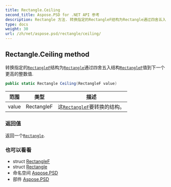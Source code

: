 ```yaml
---
title: Rectangle.Ceiling
second_title: Aspose.PSD for .NET API 参考
description: Rectangle 方法. 转换指定的RectangleF结构为Rectangle通过四舍五入结构RectangleF值到下一个更高的整数值.
type: docs
weight: 30
url: /zh/net/aspose.psd/rectangle/ceiling/
---
```

## Rectangle.Ceiling method

转换指定的[`RectangleF`](../../rectanglef/)结构为[`Rectangle`](../)通过四舍五入结构[`RectangleF`](../../rectanglef/)值到下一个更高的整数值.

```csharp
public static Rectangle Ceiling(RectangleF value)
```

| 范围 | 类型 | 描述 |
| --- | --- | --- |
| value | RectangleF | 这[`RectangleF`](../../rectanglef/)要转换的结构。 |

### 返回值

返回一个[`Rectangle`](../).

### 也可以看看

* struct [RectangleF](../../rectanglef/)
* struct [Rectangle](../)
* 命名空间 [Aspose.PSD](../../rectangle/)
* 部件 [Aspose.PSD](../../../)


